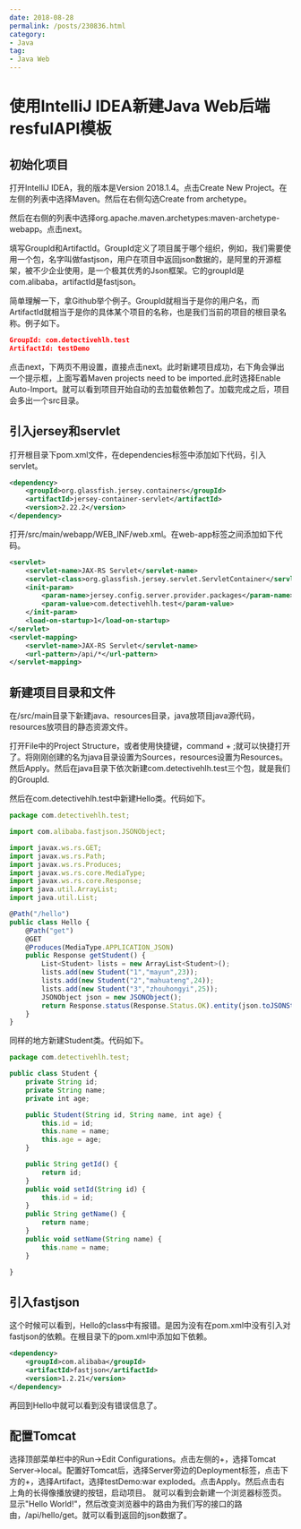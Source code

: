 ```yaml
---
date: 2018-08-28
permalink: /posts/230836.html
category:
- Java
tag:
- Java Web
---
```


# 使用IntelliJ IDEA新建Java Web后端resfulAPI模板


初始化项目
---------
打开IntelliJ IDEA，我的版本是Version 2018.1.4。点击Create New Project。在左侧的列表中选择Maven。然后在右侧勾选Create from archetype。

然后在右侧的列表中选择org.apache.maven.archetypes:maven-archetype-webapp。点击next。

填写GroupId和ArtifactId。GroupId定义了项目属于哪个组织，例如，我们需要使用一个包，名字叫做fastjson，用户在项目中返回json数据的，是阿里的开源框架，被不少企业使用，是一个极其优秀的Json框架。它的groupId是com.alibaba，artifactId是fastjson。

简单理解一下，拿Github举个例子。GroupId就相当于是你的用户名，而ArtifactId就相当于是你的具体某个项目的名称，也是我们当前的项目的根目录名称。例子如下。
```json
GroupId: com.detectivehlh.test
ArtifactId: testDemo
```
点击next，下两页不用设置，直接点击next。此时新建项目成功，右下角会弹出一个提示框，上面写着Maven projects need to be imported.此时选择Enable Auto-Import。就可以看到项目开始自动的去加载依赖包了。加载完成之后，项目会多出一个src目录。

引入jersey和servlet
------------------
打开根目录下pom.xml文件，在dependencies标签中添加如下代码，引入servlet。
```xml
<dependency>
    <groupId>org.glassfish.jersey.containers</groupId>
    <artifactId>jersey-container-servlet</artifactId>
    <version>2.22.2</version>
</dependency>
```

打开/src/main/webapp/WEB_INF/web.xml。在web-app标签之间添加如下代码。
```xml
<servlet>
    <servlet-name>JAX-RS Servlet</servlet-name>
    <servlet-class>org.glassfish.jersey.servlet.ServletContainer</servlet-class>
    <init-param>
        <param-name>jersey.config.server.provider.packages</param-name>
        <param-value>com.detectivehlh.test</param-value>
    </init-param>
    <load-on-startup>1</load-on-startup>
</servlet>
<servlet-mapping>
    <servlet-name>JAX-RS Servlet</servlet-name>
    <url-pattern>/api/*</url-pattern>
</servlet-mapping>
```
新建项目目录和文件
---------
在/src/main目录下新建java、resources目录，java放项目java源代码，resources放项目的静态资源文件。

打开File中的Project Structure，或者使用快捷键，command + ;就可以快捷打开了。将刚刚创建的名为java目录设置为Sources，resources设置为Resources。然后Apply。然后在java目录下依次新建com.detectivehlh.test三个包，就是我们的GroupId.

然后在com.detectivehlh.test中新建Hello类。代码如下。
```javascript
package com.detectivehlh.test;

import com.alibaba.fastjson.JSONObject;

import javax.ws.rs.GET;
import javax.ws.rs.Path;
import javax.ws.rs.Produces;
import javax.ws.rs.core.MediaType;
import javax.ws.rs.core.Response;
import java.util.ArrayList;
import java.util.List;

@Path("/hello")
public class Hello {
    @Path("get")
    @GET
    @Produces(MediaType.APPLICATION_JSON)
    public Response getStudent() {
        List<Student> lists = new ArrayList<Student>();
        lists.add(new Student("1","mayun",23));
        lists.add(new Student("2","mahuateng",24));
        lists.add(new Student("3","zhouhongyi",25));
        JSONObject json = new JSONObject();
        return Response.status(Response.Status.OK).entity(json.toJSONString(lists)).build();
    }
}

```
同样的地方新建Student类。代码如下。
```javascript
package com.detectivehlh.test;

public class Student {
    private String id;
    private String name;
    private int age;

    public Student(String id, String name, int age) {
        this.id = id;
        this.name = name;
        this.age = age;
    }

    public String getId() {
        return id;
    }
    public void setId(String id) {
        this.id = id;
    }
    public String getName() {
        return name;
    }
    public void setName(String name) {
        this.name = name;
    }

}
```

引入fastjson
-----------
这个时候可以看到，Hello的class中有报错。是因为没有在pom.xml中没有引入对fastjson的依赖。在根目录下的pom.xml中添加如下依赖。
```xml
<dependency>
    <groupId>com.alibaba</groupId>
    <artifactId>fastjson</artifactId>
    <version>1.2.21</version>
</dependency>
```
再回到Hello中就可以看到没有错误信息了。

配置Tomcat
----------
选择顶部菜单栏中的Run->Edit Configurations。点击左侧的+，选择Tomcat Server->local。配置好Tomcat后，选择Server旁边的Deployment标签，点击下方的+，选择Artifact，选择testDemo:war exploded。点击Apply。然后点击右上角的长得像播放键的按钮，启动项目。
就可以看到会新建一个浏览器标签页。显示"Hello World!"，然后改变浏览器中的路由为我们写的接口的路由，/api/hello/get。就可以看到返回的json数据了。




